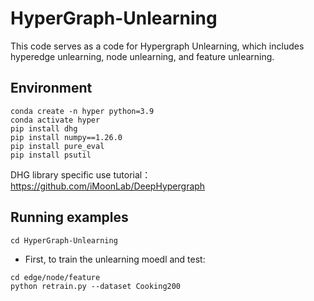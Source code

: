 # HyperGraph-Unlearning
This code serves as a code for Hypergraph Unlearning, which includes hyperedge unlearning, node unlearning, and feature unlearning. 

## Environment
```
conda create -n hyper python=3.9
conda activate hyper
pip install dhg
pip install numpy==1.26.0 
pip install pure_eval
pip install psutil
```

DHG library specific use tutorial： https://github.com/iMoonLab/DeepHypergraph

## Running examples
```
cd HyperGraph-Unlearning
```
* First, to train the unlearning moedl and test:
```
cd edge/node/feature
python retrain.py --dataset Cooking200
```
